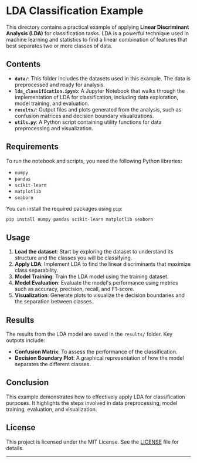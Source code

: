 # LDA Classification Example

This directory contains a practical example of applying **Linear Discriminant Analysis (LDA)** for classification tasks. LDA is a powerful technique used in machine learning and statistics to find a linear combination of features that best separates two or more classes of data.

## Contents

- **`data/`**: This folder includes the datasets used in this example. The data is preprocessed and ready for analysis.
- **`lda_classification.ipynb`**: A Jupyter Notebook that walks through the implementation of LDA for classification, including data exploration, model training, and evaluation.
- **`results/`**: Output files and plots generated from the analysis, such as confusion matrices and decision boundary visualizations.
- **`utils.py`**: A Python script containing utility functions for data preprocessing and visualization.

## Requirements

To run the notebook and scripts, you need the following Python libraries:

- `numpy`
- `pandas`
- `scikit-learn`
- `matplotlib`
- `seaborn`

You can install the required packages using `pip`:

```bash
pip install numpy pandas scikit-learn matplotlib seaborn
```

## Usage

1. **Load the dataset**: Start by exploring the dataset to understand its structure and the classes you will be classifying.
2. **Apply LDA**: Implement LDA to find the linear discriminants that maximize class separability.
3. **Model Training**: Train the LDA model using the training dataset.
4. **Model Evaluation**: Evaluate the model's performance using metrics such as accuracy, precision, recall, and F1-score.
5. **Visualization**: Generate plots to visualize the decision boundaries and the separation between classes.

## Results

The results from the LDA model are saved in the `results/` folder. Key outputs include:

- **Confusion Matrix**: To assess the performance of the classification.
- **Decision Boundary Plot**: A graphical representation of how the model separates the different classes.

## Conclusion

This example demonstrates how to effectively apply LDA for classification purposes. It highlights the steps involved in data preprocessing, model training, evaluation, and visualization.

## License

This project is licensed under the MIT License. See the [LICENSE](../LICENSE) file for details.

---
